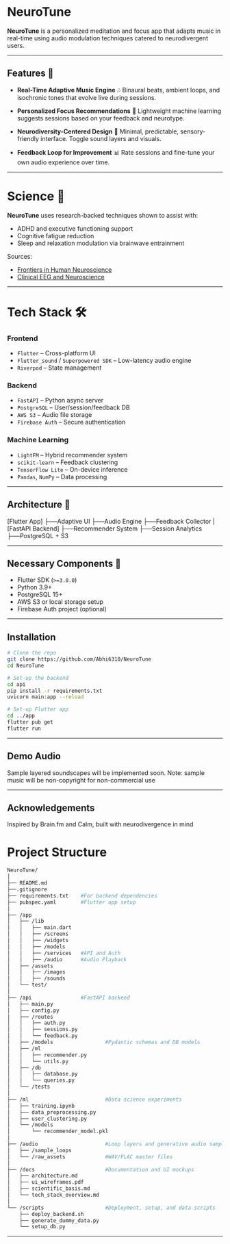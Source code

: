 # NeuroTune
**NeuroTune** is a personalized meditation and focus app that adapts music in real-time using audio modulation techniques catered to neurodivergent users.

------
## Features 🚀

- **Real-Time Adaptive Music Engine** 🎶
  Binaural beats, ambient loops, and isochronic tones that evolve live during sessions.

- **Personalized Focus Recommendations** 🧠
  Lightweight machine learning suggests sessions based on your feedback and neurotype.

- **Neurodiversity-Centered Design** 🧘
  Minimal, predictable, sensory-friendly interface. Toggle sound layers and visuals.

- **Feedback Loop for Improvement** 📊
  Rate sessions and fine-tune your own audio experience over time.

------
# Science 🧪
**NeuroTune** uses research-backed techniques shown to assist with:
- ADHD and executive functioning support
- Cognitive fatigue reduction
- Sleep and relaxation modulation via brainwave entrainment

Sources:  
- [Frontiers in Human Neuroscience](https://www.frontiersin.org/journals/human-neuroscience)  
- [Clinical EEG and Neuroscience](https://journals.sagepub.com/home/eeg)

------
# Tech Stack 🛠️
### **Frontend**
- `Flutter` – Cross-platform UI
- `Flutter_sound` / `Superpowered SDK` – Low-latency audio engine
- `Riverpod` – State management

### **Backend**
- `FastAPI` – Python async server
- `PostgreSQL` – User/session/feedback DB
- `AWS S3` – Audio file storage
- `Firebase Auth` – Secure authentication

### **Machine Learning**
- `LightFM` – Hybrid recommender system
- `scikit-learn` – Feedback clustering
- `TensorFlow Lite` – On-device inference
- `Pandas`, `NumPy` – Data processing

------
## Architecture 🧱
[Flutter App]
├──Adaptive UI
├──Audio Engine
├──Feedback Collector
|
[FastAPI Backend]
├──Recommender System
├──Session Analytics
├──PostgreSQL + S3

-----
## Necessary Components 🔧
- Flutter SDK (`>=3.0.0`)
- Python 3.9+
- PostgreSQL 15+
- AWS S3 or local storage setup
- Firebase Auth project (optional)

------
## Installation
```bash
# Clone the repo
git clone https://github.com/Abhi6310/NeuroTune
cd NeuroTune

# Set-up the backend
cd api
pip install -r requirements.txt
uvicorn main:app --reload

# Set-up Flutter app
cd ../app
flutter pub get
flutter run
```
-----
## Demo Audio
Sample layered soundscapes will be implemented soon. Note: sample music will be non-copyright for non-commercial use

-----
## Acknowledgements
Inspired by Brain.fm and Calm, built with neurodivergence in mind

# Project Structure
```bash
NeuroTune/
│
├── README.md
├──.gitignore
├── requirements.txt    #For backend dependencies
├── pubspec.yaml        #Flutter app setup
│
├── /app
│   ├── /lib
│   │   ├── main.dart
│   │   ├── /screens
│   │   ├── /widgets
│   │   ├── /models
│   │   ├── /services   #API and Auth
│   │   ├── /audio      #Audio Playback
│   ├── /assets
│   │   ├── /images
│   │   ├── /sounds
│   └── test/
│
├── /api                #FastAPI backend
│   ├── main.py
│   ├── config.py
│   ├── /routes
│   │   ├── auth.py
│   │   ├── sessions.py
│   │   └── feedback.py
│   ├── /models                 #Pydantic schemas and DB models
│   ├── /ml
│   │   ├── recommender.py
│   │   └── utils.py
│   ├── /db
│   │   ├── database.py
│   │   └── queries.py
│   └── /tests
│
├── /ml                         #Data science experiments
│   ├── training.ipynb
│   ├── data_preprocessing.py
│   ├── user_clustering.py
│   └── /models
│       └── recommender_model.pkl
│
├── /audio                      #Loop layers and generative audio samples
│   ├── /sample_loops
│   └── /raw_assets             #WAV/FLAC master files
│
├── /docs                       #Documentation and UI mockups
│   ├── architecture.md
│   ├── ui_wireframes.pdf
│   ├── scientific_basis.md
│   └── tech_stack_overview.md
│
└── /scripts                    #Deployment, setup, and data scripts
    ├── deploy_backend.sh
    ├── generate_dummy_data.py
    └── setup_db.py
```
-----